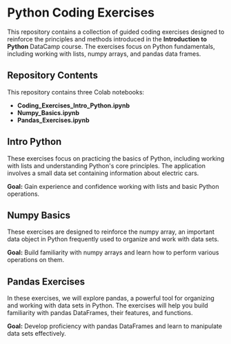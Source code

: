 # Python Coding Exercises

This repository contains a collection of guided coding exercises designed to reinforce the principles and methods introduced in the **Introduction to Python** DataCamp course. The exercises focus on Python fundamentals, including working with lists, numpy arrays, and pandas data frames.

## Repository Contents
This repository contains three Colab notebooks:
- **Coding_Exercises_Intro_Python.ipynb**
- **Numpy_Basics.ipynb**
- **Pandas_Exercises.ipynb**

## Intro Python
These exercises focus on practicing the basics of Python, including working with lists and understanding Python's core principles. The application involves a small data set containing information about electric cars.

**Goal:** Gain experience and confidence working with lists and basic Python operations.

## Numpy Basics
These exercises are designed to reinforce the numpy array, an important data object in Python frequently used to organize and work with data sets.

**Goal:** Build familiarity with numpy arrays and learn how to perform various operations on them.

## Pandas Exercises
In these exercises, we will explore pandas, a powerful tool for organizing and working with data sets in Python. The exercises will help you build familiarity with pandas DataFrames, their features, and functions.

**Goal:** Develop proficiency with pandas DataFrames and learn to manipulate data sets effectively.
